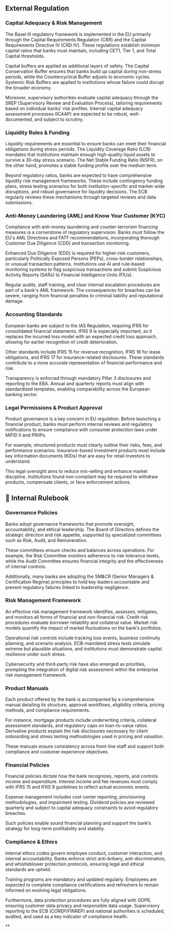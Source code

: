 ## External Regulation

### Capital Adequacy & Risk Management

The Basel III regulatory framework is implemented in the EU primarily through the Capital Requirements Regulation (CRR) and the Capital Requirements Directive IV (CRD IV). These regulations establish minimum capital ratios that banks must maintain, including CET1, Tier 1, and Total Capital thresholds.

Capital buffers are applied as additional layers of safety. The Capital Conservation Buffer ensures that banks build up capital during non-stress periods, while the Countercyclical Buffer adjusts to economic cycles. Systemic Risk Buffers are applied to institutions whose failure could disrupt the broader economy.

Moreover, supervisory authorities evaluate capital adequacy through the SREP (Supervisory Review and Evaluation Process), tailoring requirements based on individual banks’ risk profiles. Internal capital adequacy assessment processes (ICAAP) are expected to be robust, well-documented, and subject to scrutiny.

### Liquidity Rules & Funding

Liquidity requirements are essential to ensure banks can meet their financial obligations during stress periods. The Liquidity Coverage Ratio (LCR) mandates that institutions maintain enough high-quality liquid assets to survive a 30-day stress scenario. The Net Stable Funding Ratio (NSFR), on the other hand, promotes a stable funding profile over the medium term.

Beyond regulatory ratios, banks are expected to have comprehensive liquidity risk management frameworks. These include contingency funding plans, stress testing scenarios for both institution-specific and market-wide disruptions, and robust governance for liquidity decisions. The ECB regularly reviews these mechanisms through targeted reviews and data submissions.

### Anti-Money Laundering (AML) and Know Your Customer (KYC)

Compliance with anti-money laundering and counter-terrorism financing measures is a cornerstone of regulatory supervision. Banks must follow the EU's AML Directives and FATF recommendations, incorporating thorough Customer Due Diligence (CDD) and transaction monitoring.

Enhanced Due Diligence (EDD) is required for higher-risk customers, particularly Politically Exposed Persons (PEPs), cross-border relationships, or unusual transaction patterns. Institutions use AI and rule-based monitoring systems to flag suspicious transactions and submit Suspicious Activity Reports (SARs) to Financial Intelligence Units (FIUs).

Regular audits, staff training, and clear internal escalation procedures are part of a bank's AML framework. The consequences for breaches can be severe, ranging from financial penalties to criminal liability and reputational damage.

### Accounting Standards

European banks are subject to the IAS Regulation, requiring IFRS for consolidated financial statements. IFRS 9 is especially important, as it replaces the incurred loss model with an expected credit loss approach, allowing for earlier recognition of credit deterioration.

Other standards include IFRS 15 for revenue recognition, IFRS 16 for lease obligations, and IFRS 17 for insurance-related disclosures. These standards contribute to a more accurate representation of financial performance and risk.

Transparency is enforced through mandatory Pillar 3 disclosures and reporting to the EBA. Annual and quarterly reports must align with standardized templates, enabling comparability across the European banking sector.

### Legal Permissions & Product Approval

Product governance is a key concern in EU regulation. Before launching a financial product, banks must perform internal reviews and regulatory notifications to ensure compliance with consumer protection laws under MiFID II and PRIIPs.

For example, structured products must clearly outline their risks, fees, and performance scenarios. Insurance-based investment products must include key information documents (KIDs) that are easy for retail investors to understand.

This legal oversight aims to reduce mis-selling and enhance market discipline. Institutions found non-compliant may be required to withdraw products, compensate clients, or face enforcement actions.

## 📁 Internal Rulebook

### Governance Policies

Banks adopt governance frameworks that promote oversight, accountability, and ethical leadership. The Board of Directors defines the strategic direction and risk appetite, supported by specialized committees such as Risk, Audit, and Remuneration.

These committees ensure checks and balances across operations. For example, the Risk Committee monitors adherence to risk tolerance levels, while the Audit Committee ensures financial integrity and the effectiveness of internal controls.

Additionally, many banks are adopting the SM&CR (Senior Managers & Certification Regime) principles to hold key leaders accountable and prevent regulatory failures linked to leadership negligence.

### Risk Management Framework

An effective risk management framework identifies, assesses, mitigates, and monitors all forms of financial and non-financial risk. Credit risk procedures evaluate borrower reliability and collateral value. Market risk models quantify the impact of market fluctuations on the bank’s portfolios.

Operational risk controls include tracking loss events, business continuity planning, and scenario analysis. ECB-mandated stress tests simulate extreme but plausible situations, and institutions must demonstrate capital resilience under such stress.

Cybersecurity and third-party risk have also emerged as priorities, prompting the integration of digital risk assessment within the enterprise risk management framework.

### Product Manuals

Each product offered by the bank is accompanied by a comprehensive manual detailing its structure, approval workflows, eligibility criteria, pricing methods, and compliance requirements.

For instance, mortgage products include underwriting criteria, collateral assessment standards, and regulatory caps on loan-to-value ratios. Derivative products explain the risk disclosures necessary for client onboarding and stress testing methodologies used in pricing and valuation.

These manuals ensure consistency across front-line staff and support both compliance and customer experience objectives.

### Financial Policies

Financial policies dictate how the bank recognizes, reports, and controls income and expenditure. Interest income and fee revenues must comply with IFRS 15 and IFRS 9 guidelines to reflect actual economic events.

Expense management includes cost center reporting, provisioning methodologies, and impairment testing. Dividend policies are reviewed quarterly and subject to capital adequacy constraints to avoid regulatory breaches.

Such policies enable sound financial planning and support the bank’s strategy for long-term profitability and stability.

### Compliance & Ethics

Internal ethics codes govern employee conduct, customer interaction, and internal accountability. Banks enforce strict anti-bribery, anti-discrimination, and whistleblower protection protocols, ensuring legal and ethical standards are upheld.

Training programs are mandatory and updated regularly. Employees are expected to complete compliance certifications and refreshers to remain informed on evolving legal obligations.

Furthermore, data protection procedures are fully aligned with GDPR, ensuring customer data privacy and responsible data usage. Supervisory reporting to the ECB (COREP/FINREP) and national authorities is scheduled, audited, and used as a key indicator of compliance health.

**
